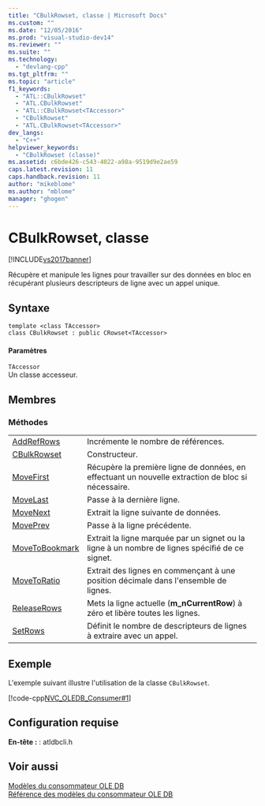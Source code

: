 ```yaml
---
title: "CBulkRowset, classe | Microsoft Docs"
ms.custom: ""
ms.date: "12/05/2016"
ms.prod: "visual-studio-dev14"
ms.reviewer: ""
ms.suite: ""
ms.technology: 
  - "devlang-cpp"
ms.tgt_pltfrm: ""
ms.topic: "article"
f1_keywords: 
  - "ATL::CBulkRowset"
  - "ATL.CBulkRowset"
  - "ATL::CBulkRowset<TAccessor>"
  - "CBulkRowset"
  - "ATL.CBulkRowset<TAccessor>"
dev_langs: 
  - "C++"
helpviewer_keywords: 
  - "CBulkRowset (classe)"
ms.assetid: c6bde426-c543-4022-a98a-9519d9e2ae59
caps.latest.revision: 11
caps.handback.revision: 11
author: "mikeblome"
ms.author: "mblome"
manager: "ghogen"
---
```

# CBulkRowset, classe
[!INCLUDE[vs2017banner](../../assembler/inline/includes/vs2017banner.md)]

Récupère et manipule les lignes pour travailler sur des données en bloc en récupérant plusieurs descripteurs de ligne avec un appel unique.  
  
## Syntaxe  
  
```  
template <class TAccessor>  
class CBulkRowset : public CRowset<TAccessor>  
```  
  
#### Paramètres  
 `TAccessor`  
 Un classe accesseur.  
  
## Membres  
  
### Méthodes  
  
|||  
|-|-|  
|[AddRefRows](../../data/oledb/cbulkrowset-addrefrows.md)|Incrémente le nombre de références.|  
|[CBulkRowset](../../data/oledb/cbulkrowset-cbulkrowset.md)|Constructeur.|  
|[MoveFirst](../../data/oledb/cbulkrowset-movefirst.md)|Récupère la première ligne de données, en effectuant un nouvelle extraction de bloc si nécessaire.|  
|[MoveLast](../../data/oledb/cbulkrowset-movelast.md)|Passe à la dernière ligne.|  
|[MoveNext](../../data/oledb/cbulkrowset-movenext.md)|Extrait la ligne suivante de données.|  
|[MovePrev](../../data/oledb/cbulkrowset-moveprev.md)|Passe à la ligne précédente.|  
|[MoveToBookmark](../../data/oledb/cbulkrowset-movetobookmark.md)|Extrait la ligne marquée par un signet ou la ligne à un nombre de lignes spécifié de ce signet.|  
|[MoveToRatio](../../data/oledb/cbulkrowset-movetoratio.md)|Extrait des lignes en commençant à une position décimale dans l'ensemble de lignes.|  
|[ReleaseRows](../../data/oledb/cbulkrowset-releaserows.md)|Mets la ligne actuelle \(**m\_nCurrentRow**\) à zéro et libère toutes les lignes.|  
|[SetRows](../../data/oledb/cbulkrowset-setrows.md)|Définit le nombre de descripteurs de lignes à extraire avec un appel.|  
  
## Exemple  
 L'exemple suivant illustre l'utilisation de la classe `CBulkRowset`.  
  
 [!code-cpp[NVC_OLEDB_Consumer#1](../../data/oledb/codesnippet/CPP/cbulkrowset-class_1.cpp)]  
  
## Configuration requise  
 **En\-tête :** : atldbcli.h  
  
## Voir aussi  
 [Modèles du consommateur OLE DB](../../data/oledb/ole-db-consumer-templates-cpp.md)   
 [Référence des modèles du consommateur OLE DB](../../data/oledb/ole-db-consumer-templates-reference.md)